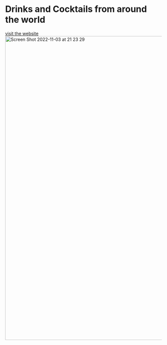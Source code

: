 # Drinks and Cocktails from around the world
[visit the website](https://next-badoalmaz.vercel.app/categories)
<img width="978" alt="Screen Shot 2022-11-03 at 21 23 29" src="https://user-images.githubusercontent.com/85788119/199764534-c5ae1f9d-9fef-407a-a8f1-197942d92351.png">
